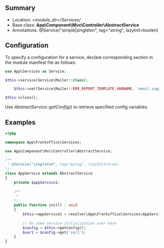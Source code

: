 ## Summary
 * Location: *<module_dir>/Services/* 
 * Base class: **App\Component\Mvc\Controller\AbstractService**
 * Annotations: @Service("simple|singleton", tag="string", lazyInit=boolen)

## Configuration
To specify a configuration for a service, declare corresponding section in the module manifest file as follows:
```php
use App\Services as Service;

$this->service(Service\Mailer::class);

    $this->set(Service\Mailer::ERR_REPORT_TEMPLATE_VARNAME, 'email.support.error_report');

$this->close();
```
Use *AbstractService::getConfig()* to retrieve specified config variables.

## Examples
```php
<?php

namespace App\Frontoffice\Services;

use App\Component\Mvc\Controller\AbstractService;

/**
 * @Service("singleton", tag="mytag", lazyInit=true)
*/
class AppService extends AbstractService
{
    private $appService1;
    
    /**
     *
    */
    public function init() : void
    {
        $this->appService1 = resolve(\App\Frontoffice\Services\AppService1::class);
        
        // Do some service initialization over here
        $config = $this->getConfig();
        $var1 = $config->get('var1');
    }
}
```